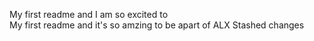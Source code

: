 My first readme and I am so excited to 	
My first readme and it's so amzing to be apart of ALX
Stashed changes
